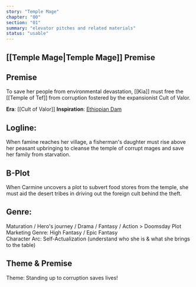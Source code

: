 ```yaml
---
story: "Temple Mage"
chapter: "00"
section: "01"
summary: "elevator pitches and related materials"
status: "usable"
---
```


## [[Temple Mage|Temple Mage]] Premise

## Premise

To save her people from environmental devastation, [[Kia]] must free the [[Temple of Tef]] from corruption fostered by the expansionist Cult of Valor.

**Era**: [[Cult of Valor]]
**Inspiration**: [Ethiopian Dam](https://www.bbc.com/news/world-africa-43170408)

## Logline:		
When famine reaches her village, a fisherman's daughter must rise above her peasant upbringing to cleanse the temple of corrupt mages and save her family from starvation. 	
					
## B-Plot		
When Carmine uncovers a plot to subvert food stores from the temple, she must aid the desert tribes in driving out the foreign cult behind the theft. 						

## Genre:		
Maturation / Hero's journey / Drama / Fantasy / Action > Doomsday Plot						
Marketing Genre: High Fantasy / Epic Fantasy						
Character Arc:	Self-Actualization (understand who she is & what she brings to the table)		

## Theme & Premise
Theme: Standing up to corruption saves lives! 						

